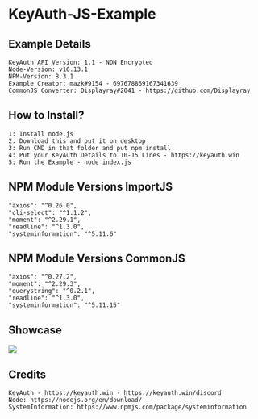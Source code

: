 # KeyAuth-JS-Example

## **Example Details**
```
KeyAuth API Version: 1.1 - NON Encrypted
Node-Version: v16.13.1
NPM-Version: 8.3.1
Example Creator: mazk#9154 - 697678869167341639
CommonJS Converter: Displayray#2041 - https://github.com/Displayray
```

## **How to Install?**
```
1: Install node.js
2: Download this and put it on desktop
3: Run CMD in that folder and put npm install
4: Put your KeyAuth Details to 10-15 Lines - https://keyauth.win
5: Run the Example - node index.js
```

## **NPM Module Versions ImportJS**
```
"axios": "^0.26.0",
"cli-select": "^1.1.2",
"moment": "^2.29.1",
"readline": "^1.3.0",
"systeminformation": "^5.11.6"
```

## **NPM Module Versions CommonJS**
```
"axios": "^0.27.2",
"moment": "^2.29.3",
"querystring": "^0.2.1",
"readline": "^1.3.0",
"systeminformation": "^5.11.15"
```

## Showcase
[![](https://i.imgur.com/NVGyLVM.png)](https://streamable.com/bo2m20)


## **Credits** 
```
KeyAuth - https://keyauth.win - https://keyauth.win/discord
Node: https://nodejs.org/en/download/
SystemInformation: https://www.npmjs.com/package/systeminformation
```
